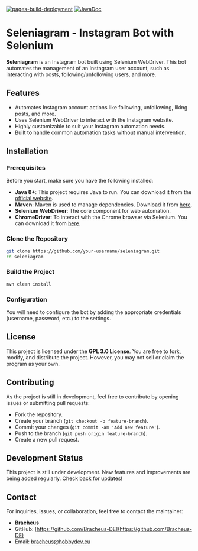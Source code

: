 [![pages-build-deployment](https://github.com/Bracheus-DE/Seleniagram/actions/workflows/pages/pages-build-deployment/badge.svg)](https://github.com/Bracheus-DE/Seleniagram/actions/workflows/pages/pages-build-deployment) [![JavaDoc](https://img.shields.io/badge/JavaDoc-available-brightgreen)](https://seleniagram.hobbydev.eu/)
# Seleniagram - Instagram Bot with Selenium

**Seleniagram** is an Instagram bot built using Selenium WebDriver. This bot automates the management of an Instagram user account, such as interacting with posts, following/unfollowing users, and more.

## Features
- Automates Instagram account actions like following, unfollowing, liking posts, and more.
- Uses Selenium WebDriver to interact with the Instagram website.
- Highly customizable to suit your Instagram automation needs.
- Built to handle common automation tasks without manual intervention.

## Installation

### Prerequisites
Before you start, make sure you have the following installed:
- **Java 8+**: This project requires Java to run. You can download it from the [official website](https://www.oracle.com/java/technologies/javase-jdk11-downloads.html).
- **Maven**: Maven is used to manage dependencies. Download it from [here](https://maven.apache.org/download.cgi).
- **Selenium WebDriver**: The core component for web automation.
- **ChromeDriver**: To interact with the Chrome browser via Selenium. You can download it from [here](https://sites.google.com/a/chromium.org/chromedriver/).

### Clone the Repository
```bash
git clone https://github.com/your-username/seleniagram.git
cd seleniagram
```

### Build the Project
```bash
mvn clean install
```

### Configuration
You will need to configure the bot by adding the appropriate credentials (username, password, etc.) to the settings.

## License
This project is licensed under the **GPL 3.0 License**. You are free to fork, modify, and distribute the project. However, you may not sell or claim the program as your own.

## Contributing
As the project is still in development, feel free to contribute by opening issues or submitting pull requests:

- Fork the repository.
- Create your branch (`git checkout -b feature-branch`).
- Commit your changes (`git commit -am 'Add new feature'`).
- Push to the branch (`git push origin feature-branch`).
- Create a new pull request.

## Development Status
This project is still under development. New features and improvements are being added regularly. Check back for updates!

## Contact
For inquiries, issues, or collaboration, feel free to contact the maintainer:

- **Bracheus**  
- GitHub: [https://github.com/Bracheus-DE](https://github.com/Bracheus-DE)  
- Email: [bracheus@hobbydev.eu](mailto:bracheus@hobbydev.eu)
